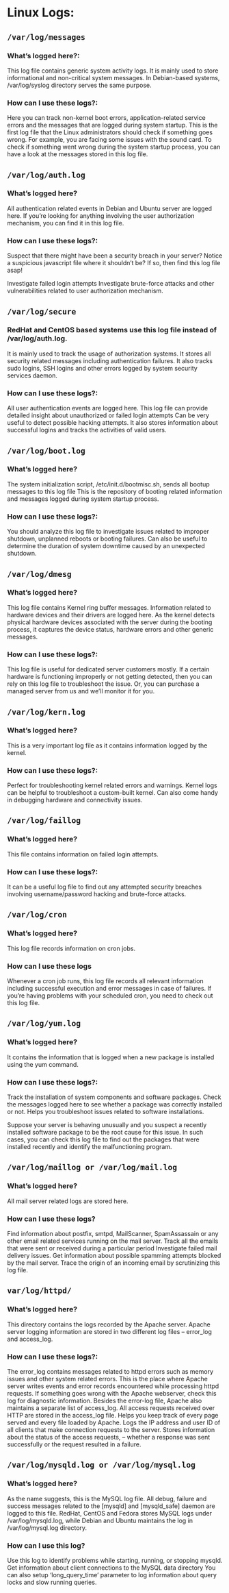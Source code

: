 # Linux Logs:

## ``` /var/log/messages ```

### What’s logged here?:

This log file contains generic system activity logs.
It is mainly used to store informational and non-critical system messages.
In Debian-based systems,  /var/log/syslog directory serves the same purpose.

### How can I use these logs?:

Here you can track non-kernel boot errors, application-related service errors and the messages that are logged during system startup.
This is the first log file that the Linux administrators should check if something goes wrong.
For example, you are facing some issues with the sound card. To check if something went wrong during the system startup process, you can have a look at the messages stored in this log file. 

## ``` /var/log/auth.log ```

### What’s logged here?

All authentication related events in Debian and Ubuntu server are logged here.
If you’re looking for anything involving the user authorization mechanism, you can find it in this log file.

### How can I use these logs?:

Suspect that there might have been a security breach in your server? Notice a suspicious javascript file where it shouldn’t be? If so, then find this log file asap!

Investigate failed login attempts
Investigate brute-force attacks and other vulnerabilities related to user authorization mechanism.

## ``` /var/log/secure ```

### RedHat and CentOS based systems use this log file instead of /var/log/auth.log. 

It is mainly used to track the usage of authorization systems.
It stores all security related messages including authentication failures.
It also tracks sudo logins, SSH logins and other errors logged by system security services daemon.

### How can I use these logs?:

All user authentication events are logged here.
This log file can provide detailed insight about unauthorized or failed login attempts
Can be very useful to detect possible hacking attempts.
It also stores information about successful logins and tracks the activities of valid users.


## ``` /var/log/boot.log ```

### What’s logged here?

The system initialization script, /etc/init.d/bootmisc.sh, sends all bootup messages to this log file
This is the repository of booting related information and messages logged during system startup process.

### How can I use these logs?:

You should analyze this log file to investigate issues related to improper shutdown, unplanned reboots or booting failures.
Can also be useful to determine the duration of system downtime caused by an unexpected shutdown.

## ``` /var/log/dmesg ```

### What’s logged here?

This log file contains Kernel ring buffer messages.
Information related to hardware devices and their drivers are logged here.
As the kernel detects physical hardware devices associated with the server during the booting process, it captures the device status, hardware errors and other generic messages.

### How can I use these logs?:

This log file is useful for dedicated server customers mostly.
If a certain hardware is functioning improperly or not getting detected, then you can rely on this log file to troubleshoot the issue.
Or, you can purchase a managed server from us and we’ll monitor it for you.

## ``` /var/log/kern.log ``` 

### What’s logged here?

This is a very important log file as it contains information logged by the kernel.

### How can I use these logs?:

Perfect for troubleshooting kernel related errors and warnings.
Kernel logs can be helpful to troubleshoot a custom-built kernel.
Can also come handy in debugging hardware and connectivity issues.

## ``` /var/log/faillog ```

### What’s logged here?

This file contains information on failed login attempts.

### How can I use these logs?:

It can be a useful log file to find out any attempted security breaches involving username/password hacking and brute-force attacks.

## ``` /var/log/cron ```

### What’s logged here?

This log file records information on cron jobs.

### How can I use these logs

Whenever a cron job runs, this log file records all relevant information including successful execution and error messages in case of failures.
If you’re having problems with your scheduled cron, you need to check out this log file.

## ``` /var/log/yum.log ```

### What’s logged here?

It contains the information that is logged when a new package is installed using the yum command.

### How can I use these logs?:

Track the installation of system components and software packages.
Check the messages logged here to see whether a package was correctly installed or not.
Helps you troubleshoot issues related to software installations.

Suppose your server is behaving unusually and you suspect a recently installed software package to be the root cause for this issue. In such cases, you can check this log file to find out the packages that were installed recently and identify the malfunctioning program. 

## ``` /var/log/maillog or /var/log/mail.log ```

### What’s logged here?

All mail server related logs are stored here.

### How can I use these logs?

Find information about postfix, smtpd, MailScanner, SpamAssassain or any other email related services running on the mail server.
Track all the emails that were sent or received during a particular period
Investigate failed mail delivery issues.
Get information about possible spamming attempts blocked by the mail server.
Trace the origin of an incoming email by scrutinizing this log file.


## ``` var/log/httpd/ ```

### What’s logged here?

This directory contains the logs recorded by the Apache server.
Apache server logging information are stored in two different log files – error_log and access_log.

### How can I use these logs?:

The error_log contains messages related to httpd errors such as memory issues and other system related errors.
This is the place where Apache server writes events and error records encountered while processing httpd requests.
If something goes wrong with the Apache webserver, check this log for diagnostic information.
Besides the error-log file, Apache also maintains a separate list of access_log.
All access requests received over HTTP are stored in the access_log file.
Helps you keep track of every page served and every file loaded by Apache.
Logs the IP address and user ID of all clients that make connection requests to the server.
Stores information about the status of the access requests, – whether a response was sent successfully or the request resulted in a failure.

## ``` /var/log/mysqld.log or /var/log/mysql.log ```

### What’s logged here?

As the name suggests, this is the MySQL log file.
All debug, failure and success messages related to the [mysqld] and [mysqld_safe] daemon are logged to this file.
RedHat, CentOS and Fedora stores MySQL logs under  /var/log/mysqld.log, while Debian and Ubuntu maintains the log in /var/log/mysql.log directory.

### How can I use this log?

Use this log to identify problems while starting, running, or stopping mysqld.
Get information about client connections to the MySQL data directory
You can also setup ‘long_query_time’ parameter to log information about query locks and slow running queries.
